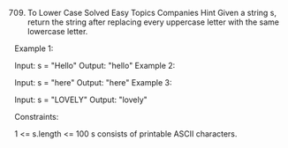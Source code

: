709. To Lower Case
Solved
Easy
Topics
Companies
Hint
Given a string s, return the string after replacing every uppercase letter with the same lowercase letter.

 

Example 1:

Input: s = "Hello"
Output: "hello"
Example 2:

Input: s = "here"
Output: "here"
Example 3:

Input: s = "LOVELY"
Output: "lovely"
 

Constraints:

1 <= s.length <= 100
s consists of printable ASCII characters.
